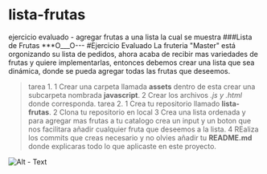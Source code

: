 # lista-frutas
ejercicio evaluado - agregar frutas a una lista la cual se muestra
###Lista de Frutas
***O___O---
#Ejercicio Evaluado
La fruteria "Master" está orgonizando su lista de pedidos, ahora acaba de recibir mas variedades de frutas y quiere implementarlas, entonces debemos crear una lista que sea dinámica, donde se pueda agregar todas las frutas que deseemos.
> tarea 1.
1 Crear una carpeta llamada **assets** dentro de esta crear una subcarpeta nombrada **javascript**.
2 Crear los archivos *.js y .html* donde corresponda.
>tarea 2.
1 Crea tu repositorio llamado **lista-frutas**.
2 Clona tu repositorio en local
3 Crea una lista ordenada y para agregar mas frutas a tu catalogo crea un input y un boton que nos facilitara añadir  cualquier fruta que deseemos a la lista.
4 REaliza los commits que creas necesario y no olvies añadir tu **README.md** donde explicaras todo lo que aplicaste en este proyecto.

![Alt - Text](img/lista-frutas)
